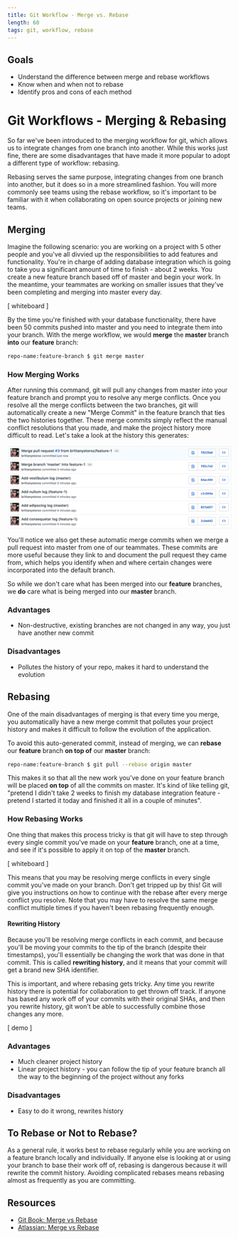 ```yaml
---
title: Git Workflow - Merge vs. Rebase
length: 60
tags: git, workflow, rebase
---
```


## Goals

* Understand the difference between merge and rebase workflows
* Know when and when not to rebase
* Identify pros and cons of each method


# Git Workflows - Merging & Rebasing

So far we've been introduced to the merging workflow for git, which allows us to integrate changes from one branch into another. While this works just fine, there are some disadvantages that have made it more popular to adopt a different type of workflow: rebasing.

Rebasing serves the same purpose, integrating changes from one branch into another, but it does so in a more streamlined fashion. You will more commonly see teams using the rebase workflow, so it's important to be familiar with it when collaborating on open source projects or joining new teams.


## Merging

Imagine the following scenario: you are working on a project with 5 other people and you've all divvied up the responsibilities to add features and functionality. You're in charge of adding database integration which is going to take you a significant amount of time to finish - about 2 weeks. You create a new feature branch based off of master and begin your work. In the meantime, your teammates are working on smaller issues that they've been completing and merging into master every day.

[ whiteboard ]

By the time you're finished with your database functionality, there have been 50 commits pushed into master and you need to integrate them into your branch. With the merge workflow, we would **merge** the **master** branch **into** our **feature** branch:

```bash
repo-name:feature-branch $ git merge master
```


### How Merging Works

After running this command, git will pull any changes from master into your feature branch and prompt you to resolve any merge conflicts. Once you resolve all the merge conflicts between the two branches, git will automatically create a new "Merge Commit" in the feature branch that ties the two histories together. These merge commits simply reflect the manual conflict resolutions that you made, and make the project history more difficult to read. Let's take a look at the history this generates:

![merge-vs-rebase][merge-vs-rebase]

[merge-vs-rebase]: /assets/images/lessons/merge-rebase/merge-vs-rebase.png

You'll notice we also get these automatic merge commits when we merge a pull request into master from one of our teammates. These commits are more useful because they link to and document the pull request they came from, which helps you identify when and where certain changes were incorporated into the default branch.

So while we don't care what has been merged into our **feature** branches, we **do** care what is being merged into our **master** branch.

### Advantages
* Non-destructive, existing branches are not changed in any way, you just have another new commit 

### Disadvantages
* Pollutes the history of your repo, makes it hard to understand the evolution


## Rebasing

One of the main disadvantages of merging is that every time you merge, you automatically have a new merge commit that pollutes your project history and makes it difficult to follow the evolution of the application. 

To avoid this auto-generated commit, instead of merging, we can **rebase** our **feature** branch **on top of** our **master** branch:

```bash
repo-name:feature-branch $ git pull --rebase origin master
```

This makes it so that all the new work you've done on your feature branch will be placed **on top** of all the commits on master. It's kind of like telling git, "pretend I didn't take 2 weeks to finish my database integration feature - pretend I started it today and finished it all in a couple of minutes".

### How Rebasing Works

One thing that makes this process tricky is that git will have to step through every single commit you've made on your **feature** branch, one at a time, and see if it's possible to apply it on top of the **master** branch.

[ whiteboard ]

This means that you may be resolving merge conflicts in every single commit you've made on your branch. Don't get tripped up by this! Git will give you instructions on how to continue with the rebase after every merge conflict you resolve. Note that you may have to resolve the same merge conflict multiple times if you haven't been rebasing frequently enough.


#### Rewriting History

Because you'll be resolving merge conflicts in each commit, and because you'll be moving your commits to the tip of the branch (despite their timestamps), you'll essentially be changing the work that was done in that commit. This is called **rewriting history**, and it means that your commit will get a brand new SHA identifier.

This is important, and where rebasing gets tricky. Any time you rewrite history there is potential for collaboration to get thrown off track. If anyone has based any work off of your commits with their original SHAs, and then you rewrite history, git won't be able to successfully combine those changes any more.

[ demo ]


### Advantages
* Much cleaner project history
* Linear project history - you can follow the tip of your feature branch all the way to the beginning of the project without any forks

### Disadvantages
* Easy to do it wrong, rewrites history


## To Rebase or Not to Rebase?

As a general rule, it works best to rebase regularly while you are working on a feature branch locally and individually. If anyone else is looking at or using your branch to base their work off of, rebasing is dangerous because it will rewrite the commit history. Avoiding complicated rebases means rebasing almost as frequently as you are committing.


## Resources

* [Git Book: Merge vs Rebase](https://git-scm.com/book/en/v2/Git-Branching-Rebasing)
* [Atlassian: Merge vs Rebase](https://www.atlassian.com/git/tutorials/merging-vs-rebasing)